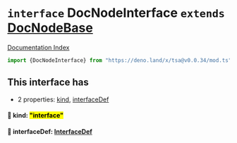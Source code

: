 # `interface` DocNodeInterface `extends` [DocNodeBase](../private.interface.DocNodeBase/README.md)

[Documentation Index](../README.md)

```ts
import {DocNodeInterface} from "https://deno.land/x/tsa@v0.0.34/mod.ts"
```

## This interface has

- 2 properties:
[kind](#-kind-interface),
[interfaceDef](#-interfacedef-interfacedef)


#### 📄 kind: <mark>"interface"</mark>



#### 📄 interfaceDef: [InterfaceDef](../interface.InterfaceDef/README.md)



